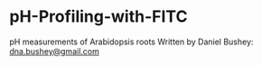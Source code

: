 # pH-Profiling-with-FITC
pH measurements of Arabidopsis roots
Written by Daniel Bushey: dna.bushey@gmail.com
